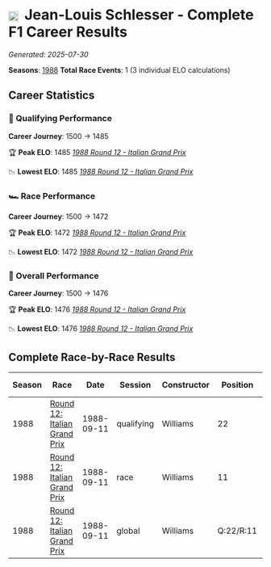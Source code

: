 # <img src="https://upload.wikimedia.org/wikipedia/commons/c/c3/Flag_of_France.svg" alt="France" width="20" height="auto" style="vertical-align: middle; margin-right: 5px;" onerror="this.outerHTML='🇫🇷'; this.style.marginRight='5px';"/> Jean-Louis Schlesser - Complete F1 Career Results

*Generated: 2025-07-30*

**Seasons**: [1988](../seasons/1988-season-report.md)
**Total Race Events**: 1 (3 individual ELO calculations)

## Career Statistics

### 🏁 Qualifying Performance
**Career Journey**: 1500 → 1485

🏆 **Peak ELO**: 1485
   *[1988 Round 12 - Italian Grand Prix](../seasons/1988-season-report.md#round-12-italian-grand-prix)*

📉 **Lowest ELO**: 1485
   *[1988 Round 12 - Italian Grand Prix](../seasons/1988-season-report.md#round-12-italian-grand-prix)*

### 🏎️ Race Performance
**Career Journey**: 1500 → 1472

🏆 **Peak ELO**: 1472
   *[1988 Round 12 - Italian Grand Prix](../seasons/1988-season-report.md#round-12-italian-grand-prix)*

📉 **Lowest ELO**: 1472
   *[1988 Round 12 - Italian Grand Prix](../seasons/1988-season-report.md#round-12-italian-grand-prix)*

### 🌟 Overall Performance
**Career Journey**: 1500 → 1476

🏆 **Peak ELO**: 1476
   *[1988 Round 12 - Italian Grand Prix](../seasons/1988-season-report.md#round-12-italian-grand-prix)*

📉 **Lowest ELO**: 1476
   *[1988 Round 12 - Italian Grand Prix](../seasons/1988-season-report.md#round-12-italian-grand-prix)*


## Complete Race-by-Race Results

| Season | Race | Date | Session | Constructor | Position | Starting ELO | ELO Change | Final ELO | Teammate |
|--------|------|------|---------|-------------|----------|--------------|------------|-----------|----------|
| 1988 | [Round 12: Italian Grand Prix](../seasons/1988-season-report.md#round-12-italian-grand-prix) | 1988-09-11 | qualifying | Williams | 22 | 1500 | -15 | 1485 | <img src="https://upload.wikimedia.org/wikipedia/commons/0/03/Flag_of_Italy.svg" alt="Italy" width="20" height="auto" style="vertical-align: middle; margin-right: 5px;" onerror="this.outerHTML='🇮🇹'; this.style.marginRight='5px';"/> Riccardo Patrese |
| 1988 | [Round 12: Italian Grand Prix](../seasons/1988-season-report.md#round-12-italian-grand-prix) | 1988-09-11 | race | Williams | 11 | 1500 | -28 | 1472 | <img src="https://upload.wikimedia.org/wikipedia/commons/0/03/Flag_of_Italy.svg" alt="Italy" width="20" height="auto" style="vertical-align: middle; margin-right: 5px;" onerror="this.outerHTML='🇮🇹'; this.style.marginRight='5px';"/> Riccardo Patrese |
| 1988 | [Round 12: Italian Grand Prix](../seasons/1988-season-report.md#round-12-italian-grand-prix) | 1988-09-11 | global | Williams | Q:22/R:11 | 1500 | -24 | 1476 | <img src="https://upload.wikimedia.org/wikipedia/commons/0/03/Flag_of_Italy.svg" alt="Italy" width="20" height="auto" style="vertical-align: middle; margin-right: 5px;" onerror="this.outerHTML='🇮🇹'; this.style.marginRight='5px';"/> Riccardo Patrese |
